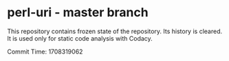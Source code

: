 # perl-uri - master branch

This repository contains frozen state of the repository.
Its history is cleared. It is used only for static code
analysis with Codacy.

Commit Time: 1708319062